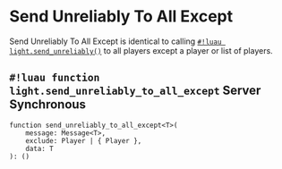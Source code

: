 # Send Unreliably To All Except

Send Unreliably To All Except is identical to calling [`#!luau light.send_unreliably()`](./send_unreliably.md) to all
players except a player or list of players.

## `#!luau function light.send_unreliably_to_all_except` <span class="md-tag md-tag-icon md-tag--server">Server</span> <span class="md-tag md-tag-icon md-tag--sync">Synchronous</span>

```luau
function send_unreliably_to_all_except<T>(
    message: Message<T>,
    exclude: Player | { Player },
    data: T
): ()
```
